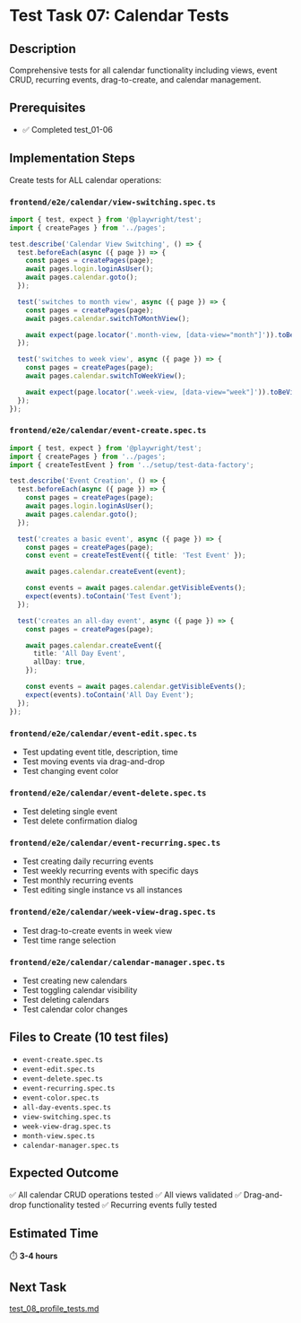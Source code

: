 # Test Task 07: Calendar Tests

## Description
Comprehensive tests for all calendar functionality including views, event CRUD, recurring events, drag-to-create, and calendar management.

## Prerequisites
- ✅ Completed test_01-06

## Implementation Steps

Create tests for ALL calendar operations:

### `frontend/e2e/calendar/view-switching.spec.ts`
```typescript
import { test, expect } from '@playwright/test';
import { createPages } from '../pages';

test.describe('Calendar View Switching', () => {
  test.beforeEach(async ({ page }) => {
    const pages = createPages(page);
    await pages.login.loginAsUser();
    await pages.calendar.goto();
  });

  test('switches to month view', async ({ page }) => {
    const pages = createPages(page);
    await pages.calendar.switchToMonthView();

    await expect(page.locator('.month-view, [data-view="month"]')).toBeVisible();
  });

  test('switches to week view', async ({ page }) => {
    const pages = createPages(page);
    await pages.calendar.switchToWeekView();

    await expect(page.locator('.week-view, [data-view="week"]')).toBeVisible();
  });
});
```

### `frontend/e2e/calendar/event-create.spec.ts`
```typescript
import { test, expect } from '@playwright/test';
import { createPages } from '../pages';
import { createTestEvent } from '../setup/test-data-factory';

test.describe('Event Creation', () => {
  test.beforeEach(async ({ page }) => {
    const pages = createPages(page);
    await pages.login.loginAsUser();
    await pages.calendar.goto();
  });

  test('creates a basic event', async ({ page }) => {
    const pages = createPages(page);
    const event = createTestEvent({ title: 'Test Event' });

    await pages.calendar.createEvent(event);

    const events = await pages.calendar.getVisibleEvents();
    expect(events).toContain('Test Event');
  });

  test('creates an all-day event', async ({ page }) => {
    const pages = createPages(page);

    await pages.calendar.createEvent({
      title: 'All Day Event',
      allDay: true,
    });

    const events = await pages.calendar.getVisibleEvents();
    expect(events).toContain('All Day Event');
  });
});
```

### `frontend/e2e/calendar/event-edit.spec.ts`
- Test updating event title, description, time
- Test moving events via drag-and-drop
- Test changing event color

### `frontend/e2e/calendar/event-delete.spec.ts`
- Test deleting single event
- Test delete confirmation dialog

### `frontend/e2e/calendar/event-recurring.spec.ts`
- Test creating daily recurring events
- Test weekly recurring events with specific days
- Test monthly recurring events
- Test editing single instance vs all instances

### `frontend/e2e/calendar/week-view-drag.spec.ts`
- Test drag-to-create events in week view
- Test time range selection

### `frontend/e2e/calendar/calendar-manager.spec.ts`
- Test creating new calendars
- Test toggling calendar visibility
- Test deleting calendars
- Test calendar color changes

## Files to Create (10 test files)
- `event-create.spec.ts`
- `event-edit.spec.ts`
- `event-delete.spec.ts`
- `event-recurring.spec.ts`
- `event-color.spec.ts`
- `all-day-events.spec.ts`
- `view-switching.spec.ts`
- `week-view-drag.spec.ts`
- `month-view.spec.ts`
- `calendar-manager.spec.ts`

## Expected Outcome
✅ All calendar CRUD operations tested
✅ All views validated
✅ Drag-and-drop functionality tested
✅ Recurring events fully tested

## Estimated Time
⏱️ **3-4 hours**

## Next Task
[test_08_profile_tests.md](./test_08_profile_tests.md)
